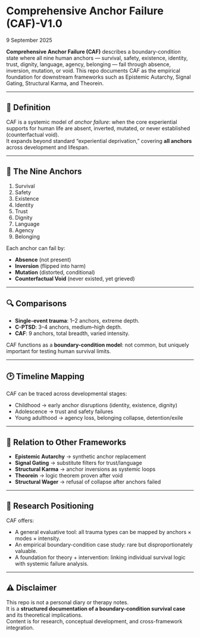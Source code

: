 # Comprehensive Anchor Failure (CAF)-V1.0
9 September 2025

**Comprehensive Anchor Failure (CAF)** describes a boundary-condition state where all nine human anchors — survival, safety, existence, identity, trust, dignity, language, agency, belonging — fail through absence, inversion, mutation, or void. This repo documents CAF as the empirical foundation for downstream frameworks such as Epistemic Autarchy, Signal Gating, Structural Karma, and Theorein.

---

## 📖 Definition
CAF is a systemic model of *anchor failure*: when the core experiential supports for human life are absent, inverted, mutated, or never established (counterfactual void).  
It expands beyond standard “experiential deprivation,” covering **all anchors** across development and lifespan.

---

## 🧩 The Nine Anchors
1. Survival  
2. Safety  
3. Existence  
4. Identity  
5. Trust  
6. Dignity  
7. Language  
8. Agency  
9. Belonging  

Each anchor can fail by:
- **Absence** (not present)  
- **Inversion** (flipped into harm)  
- **Mutation** (distorted, conditional)  
- **Counterfactual Void** (never existed, yet grieved)  

---

## 🔍 Comparisons
- **Single-event trauma**: 1–2 anchors, extreme depth.  
- **C-PTSD**: 3–4 anchors, medium–high depth.  
- **CAF**: 9 anchors, total breadth, varied intensity.  

CAF functions as a **boundary-condition model**: not common, but uniquely important for testing human survival limits.

---

## 🕑 Timeline Mapping
CAF can be traced across developmental stages:
- Childhood → early anchor disruptions (identity, existence, dignity)  
- Adolescence → trust and safety failures  
- Young adulthood → agency loss, belonging collapse, detention/exile  

---

## 🔄 Relation to Other Frameworks
- **Epistemic Autarchy** → synthetic anchor replacement  
- **Signal Gating** → substitute filters for trust/language  
- **Structural Karma** → anchor inversions as systemic loops  
- **Theorein** → logic theorem proven after void  
- **Structural Wager** → refusal of collapse after anchors failed  

---

## 📌 Research Positioning
CAF offers:
- A general evaluative tool: all trauma types can be mapped by anchors × modes × intensity.  
- An empirical boundary-condition case study: rare but disproportionately valuable.  
- A foundation for theory + intervention: linking individual survival logic with systemic failure analysis.

---

## ⚠️ Disclaimer
This repo is not a personal diary or therapy notes.  
It is a **structured documentation of a boundary-condition survival case** and its theoretical implications.  
Content is for research, conceptual development, and cross-framework integration.
